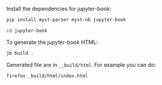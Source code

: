 Install the dependencies for jupyter-book:
```sh
pip install myst-parser myst-nb jupyter-book
```

```sh
cd jupyter-book
```

To generate the jupyter-book HTML:
```sh
jb build .
```

Generated file are in `__build/html`. For example you can do:
```sh
firefox _build/html/index.html
```
